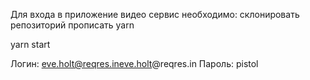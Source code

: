 Для входа в приложение видео сервис необходимо:
склонировать репозиторий
прописать
yarn

yarn start

Логин: eve.holt@reqres.ineve.holt@reqres.in
Пароль: pistol

